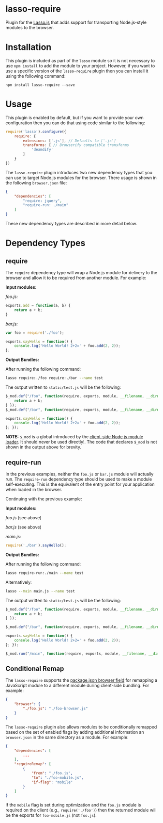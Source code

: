 lasso-require
========================

Plugin for the [Lasso.js](https://github.com/lasso-js/lasso) that adds support for transporting Node.js-style modules to the browser.

# Installation

This plugin is included as part of the `lasso` module so it is not necessary to use `npm install` to add the module to your project. However, if you want to use a specific version of the `lasso-require` plugin then you can install it using the following command:

```
npm install lasso-require --save
```

# Usage

This plugin is enabled by default, but if you want to provide your own configuration then you can do that using code similar to the following:

```javascript
require('lasso').configure({
    require: {
        extensions: ['.js'], // Defaults to ['.js']
        transforms: [ // Browserify compatible transforms
            'deamdify'
        ]
    }
})
```

The `lasso-require` plugin introduces two new dependency types that you can use to target Node.js modules for the browser. There usage is shown in the following `browser.json` file:

```json
{
    "dependencies": [
        "require: jquery",
        "require-run: ./main"
    ]
}
```


These new dependency types are described in more detail below.

# Dependency Types

## require

The `require` dependency type will wrap a Node.js module for delivery to the browser and allow it to be required from another module. For example:

__Input modules:__

_foo.js:_
```javascript
exports.add = function(a, b) {
    return a + b;
}
```

_bar.js:_
```javascript
var foo = require('./foo');

exports.sayHello = function() {
    console.log('Hello World! 2+2=' + foo.add(2, 2));
};
```

__Output Bundles:__

After running the following command:

```bash
lasso require:./foo require:./bar --name test
```

The output written to `static/test.js` will be the following:

```javascript
$_mod.def("/foo", function(require, exports, module, __filename, __dirname) { exports.add = function(a, b) {
    return a + b;
} });
$_mod.def("/bar", function(require, exports, module, __filename, __dirname) { var foo = require('./foo');

exports.sayHello = function() {
    console.log('Hello World! 2+2=' + foo.add(2, 2));
}; });
```

__NOTE:__ `$_mod` is a global introduced by the [client-side Node.js module loader](https://github.com/raptorjs/raptor-modules/blob/master/client/lib/raptor-modules-client.js). It should never be used directly!. The code that declares `$_mod` is not shown in the output above for brevity.

## require-run

In the previous examples, neither the `foo.js` or `bar.js` module will actually run. The `require-run` dependency type should be used to make a module self-executing. This is the equivalent of the entry point for your application when loaded in the browser.

Continuing with the previous example:

__Input modules:__

_foo.js_
(see above)

_bar.js_
(see above)

_main.js:_
```javascript
require('./bar').sayHello();
```

__Output Bundles:__

After running the following command:

```bash
lasso require-run:./main --name test
```

Alternatively:
```bash
lasso --main main.js --name test
```

The output written to `static/test.js` will be the following:

```javascript
$_mod.def("/foo", function(require, exports, module, __filename, __dirname) { exports.add = function(a, b) {
    return a + b;
} });

$_mod.def("/bar", function(require, exports, module, __filename, __dirname) { var foo = require('./foo');

exports.sayHello = function() {
    console.log('Hello World! 2+2=' + foo.add(2, 2));
}; });

$_mod.run("/main", function(require, exports, module, __filename, __dirname) { require('./bar').sayHello(); });
```

## Conditional Remap

The `lasso-require` supports the [package.json browser field](https://gist.github.com/defunctzombie/4339901) for remapping a JavaScript module to a different module during client-side bundling. For example:

```json
{
    "browser": {
        "./foo.js": "./foo-browser.js"
    }
}
```

The `lasso-require` plugin also allows modules to be conditionally remapped based on the set of enabled flags by adding additional information an `browser.json` in the same directory as a module. For example:

```json
{
    "dependencies": [
        ...
    ],
    "requireRemap": [
        {
            "from": "./foo.js",
            "to": "./foo-mobile.js",
            "if-flag": "mobile"
        }
    ]
}
```

If the `mobile` flag is set during optimization and the `foo.js` module is required on the client (e.g., `require('./foo')`) then the returned module will be the exports for `foo-mobile.js` (not `foo.js`).
